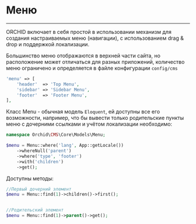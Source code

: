 
# Меню
----------


ORCHID включает в себя простой в использовании механизм для создания настраиваемых меню (навигации),
с использованием drag & drop и поддержкой локализации.

Большинство меню отображаются в верхней части сайта, 
но расположение может отличаться для разных приложений, 
количество меню ограничено и определяется в файле конфигурации `config/cms`

```php
'menu' => [
    'header'  => 'Top Menu',
    'sidebar' => 'Sidebar Menu',
    'footer'  => 'Footer Menu',
],
```


Класс Menu - обычная модель `Eloquent`, ей доступны все его возможности,
например, что бы вывести только родительские пункты меню с дочерними ссылками 
и учётом локализации необходимо:

```php
namespace Orchid\CMS\Core\Models\Menu;

$menu = Menu::where('lang', App::getLocale())
    ->whereNull('parent')
    ->where('type', 'footer')
    ->with('children')
    ->get();
```


Доступны методы:

```php
//Первый дочерний элемент
$menu = Menu::find(1)->children()->first();


//Родительский элемент
$menu = Menu::find(1)->parent()->get();
```
